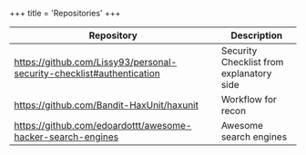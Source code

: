 +++
title = 'Repositories'
+++

| Repository | Description |
| --- | --- | 
| https://github.com/Lissy93/personal-security-checklist#authentication | Security Checklist from explanatory side |
| https://github.com/Bandit-HaxUnit/haxunit | Workflow for recon | 
| https://github.com/edoardottt/awesome-hacker-search-engines | Awesome search engines | 
